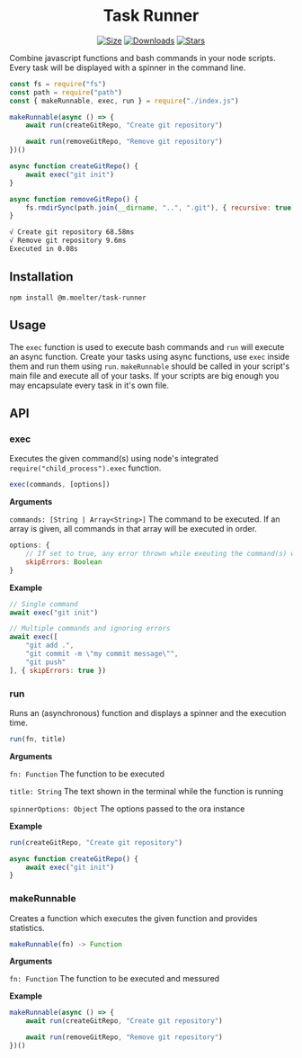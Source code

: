 <h1 align="center">Task Runner</h1>

<p align="center">
    <a href="https://www.npmjs.com/package/@m.moelter/task-runner">
        <img src="https://img.shields.io/bundlephobia/min/@m.moelter/task-runner" alt="Size" /></a>
    <a href="https://www.npmjs.com/package/@m.moelter/task-runner">
        <img src="https://img.shields.io/npm/dm/@m.moelter/task-runner" alt="Downloads" /></a>
    <a href="https://github.com/Tracer1337/task-runner">
        <img src="https://img.shields.io/github/stars/Tracer1337/task-runner?style=social" alt="Stars" /></a>
</p>


Combine javascript functions and bash commands in your node scripts. Every task will be displayed with a spinner in the command line.

```js
const fs = require("fs")
const path = require("path")
const { makeRunnable, exec, run } = require("./index.js")

makeRunnable(async () => {
    await run(createGitRepo, "Create git repository")

    await run(removeGitRepo, "Remove git repository")
})()

async function createGitRepo() {
    await exec("git init")
}

async function removeGitRepo() {
    fs.rmdirSync(path.join(__dirname, "..", ".git"), { recursive: true })
}
```

```bash
√ Create git repository 68.58ms
√ Remove git repository 9.6ms
Executed in 0.08s
```

## Installation

``npm install @m.moelter/task-runner``

## Usage

The ``exec`` function is used to execute bash commands and ``run`` will execute an async function. Create your tasks using async functions, use ``exec`` inside them and run them using ``run``. ``makeRunnable`` should be called in your script's main file and execute all of your tasks. If your scripts are big enough you may encapsulate every task in it's own file.

## API

### exec

Executes the given command(s) using node's integrated ``require("child_process").exec`` function.

```js
exec(commands, [options])
```

**Arguments**

``commands: [String | Array<String>]`` The command to be executed. If an array is given, all commands in that array will be executed in order.

```js
options: {
    // If set to true, any error thrown while exeuting the command(s) will be ignored
    skipErrors: Boolean
}
```

**Example**

```js
// Single command
await exec("git init")

// Multiple commands and ignoring errors
await exec([
    "git add .",
    "git commit -m \"my commit message\"",
    "git push"
], { skipErrors: true })
```

### run

Runs an (asynchronous) function and displays a spinner and the execution time.

```js
run(fn, title)
```

**Arguments**

``fn: Function`` The function to be executed

``title: String`` The text shown in the terminal while the function is running

``spinnerOptions: Object`` The options passed to the ora instance

**Example**

```js
run(createGitRepo, "Create git repository")

async function createGitRepo() {
    await exec("git init")
}
```

### makeRunnable

Creates a function which executes the given function and provides statistics.

```js
makeRunnable(fn) -> Function
```

**Arguments**

``fn: Function`` The function to be executed and messured

**Example**

```js
makeRunnable(async () => {
    await run(createGitRepo, "Create git repository")

    await run(removeGitRepo, "Remove git repository")
})()
```